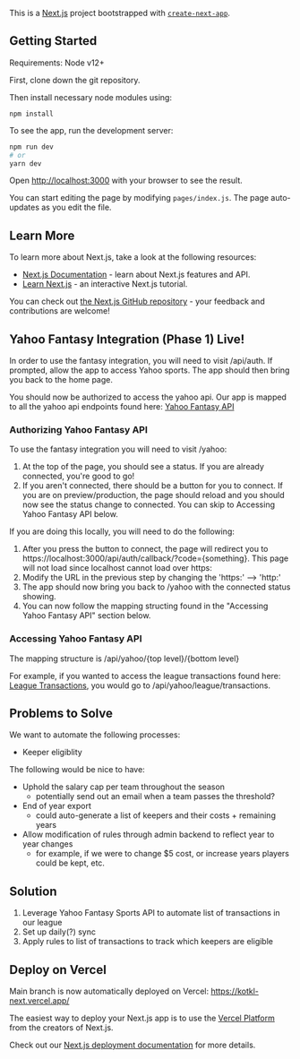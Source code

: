 This is a [Next.js](https://nextjs.org/) project bootstrapped with [`create-next-app`](https://github.com/vercel/next.js/tree/canary/packages/create-next-app).

## Getting Started

Requirements:
Node v12+

First, clone down the git repository.

Then install necessary node modules using:

`npm install`

To see the app, run the development server:

```bash
npm run dev
# or
yarn dev
```

Open [http://localhost:3000](http://localhost:3000) with your browser to see the result.

You can start editing the page by modifying `pages/index.js`. The page auto-updates as you edit the file.

## Learn More

To learn more about Next.js, take a look at the following resources:

- [Next.js Documentation](https://nextjs.org/docs) - learn about Next.js features and API.
- [Learn Next.js](https://nextjs.org/learn) - an interactive Next.js tutorial.

You can check out [the Next.js GitHub repository](https://github.com/vercel/next.js/) - your feedback and contributions are welcome!

## Yahoo Fantasy Integration (Phase 1) Live!

In order to use the fantasy integration, you will need to visit /api/auth. If prompted, allow the app to access Yahoo sports. The app should then bring you back to the home page.

You should now be authorized to access the yahoo api. Our app is mapped to all the yahoo api endpoints found here: [Yahoo Fantasy API](https://yfantasysandbox.herokuapp.com/)

### Authorizing Yahoo Fantasy API

To use the fantasy integration you will need to visit /yahoo:

1. At the top of the page, you should see a status. If you are already connected, you're good to go!
2. If you aren't connected, there should be a button for you to connect. If you are on preview/production, the page should reload and you should now see the status change to connected. You can skip to Accessing Yahoo Fantasy API below.

If you are doing this locally, you will need to do the following:

1. After you press the button to connect, the page will redirect you to https://localhost:3000/api/auth/callback/?code={something}. This page will not load since localhost cannot load over https:
2. Modify the URL in the previous step by changing the 'https:' --> 'http:'
3. The app should now bring you back to /yahoo with the connected status showing.
4. You can now follow the mapping structing found in the "Accessing Yahoo Fantasy API" section below.

### Accessing Yahoo Fantasy API

The mapping structure is /api/yahoo/{top level}/{bottom level}

For example, if you wanted to access the league transactions found here: [League Transactions](https://yfantasysandbox.herokuapp.com/resource/league/transactions), you would go to /api/yahoo/league/transactions.

## Problems to Solve

We want to automate the following processes:

- Keeper eligiblity

The following would be nice to have:

- Uphold the salary cap per team throughout the season
  - potentially send out an email when a team passes the threshold?
- End of year export
  - could auto-generate a list of keepers and their costs + remaining years
- Allow modification of rules through admin backend to reflect year to year changes
  - for example, if we were to change $5 cost, or increase years players could be kept, etc.

## Solution

1. Leverage Yahoo Fantasy Sports API to automate list of transactions in our league
2. Set up daily(?) sync
3. Apply rules to list of transactions to track which keepers are eligible

## Deploy on Vercel

Main branch is now automatically deployed on Vercel: https://kotkl-next.vercel.app/

The easiest way to deploy your Next.js app is to use the [Vercel Platform](https://vercel.com/import?utm_medium=default-template&filter=next.js&utm_source=create-next-app&utm_campaign=create-next-app-readme) from the creators of Next.js.

Check out our [Next.js deployment documentation](https://nextjs.org/docs/deployment) for more details.
